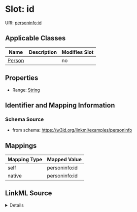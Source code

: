 

# Slot: id

URI: [personinfo:id](https://w3id.org/linkml/examples/personinfoid)



<!-- no inheritance hierarchy -->





## Applicable Classes

| Name | Description | Modifies Slot |
| --- | --- | --- |
| [Person](Person.md) |  |  no  |







## Properties

* Range: [String](String.md)





## Identifier and Mapping Information







### Schema Source


* from schema: https://w3id.org/linkml/examples/personinfo




## Mappings

| Mapping Type | Mapped Value |
| ---  | ---  |
| self | personinfo:id |
| native | personinfo:id |




## LinkML Source

<details>
```yaml
name: id
from_schema: https://w3id.org/linkml/examples/personinfo
rank: 1000
alias: id
owner: Person
domain_of:
- Person
range: string

```
</details>